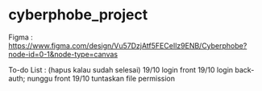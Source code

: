 # cyberphobe_project

Figma :
https://www.figma.com/design/Vu57DzjAtf5FECeIlz9ENB/Cyberphobe?node-id=0-1&node-type=canvas

To-do List : (hapus kalau sudah selesai)
19/10 login front
19/10 login back-auth; nunggu front
19/10 tuntaskan file permission
